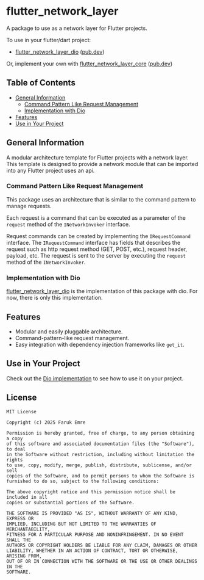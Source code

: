 # flutter_network_layer

A package to use as a network layer for Flutter projects.

To use in your flutter/dart project:

- [flutter_network_layer_dio](https://github.com/femrek/flutter_network_layer/tree/main/flutter_network_layer_dio)
([pub.dev](https://pub.dev/packages/flutter_network_layer_dio))

Or, implement your own with [flutter_network_layer_core](https://github.com/femrek/flutter_network_layer/tree/main/flutter_network_layer_core)
([pub.dev](https://pub.dev/packages/flutter_network_layer_core))

## Table of Contents

- [General Information](#general-information)
    - [Command Pattern Like Request Management](#command-pattern-like-request-management)
    - [Implementation with Dio](#implementation-with-dio)
- [Features](#features)
- [Use in Your Project](#use-in-your-project)

## General Information

A modular architecture template for Flutter projects with a network layer. This template is designed to provide a
network module that can be imported into any Flutter project uses an api.

### Command Pattern Like Request Management

This package uses an architecture that is similar to the command pattern to manage requests.

Each request is a command that can be executed as a parameter of the `request` method of the `INetworkInvoker`
interface.

Request commands can be created by implementing the `IRequestCommand` interface. The `IRequestCommand` interface has
fields that describes the request such as http request method (GET, POST, etc.), request header, payload, etc. The
request is sent to the server by executing the `request` method of the `INetworkInvoker`.

### Implementation with Dio

[flutter_network_layer_dio](https://pub.dev/packages/flutter_network_layer_dio) is the implementation of this
package with dio. For now, there is only this implementation.

## Features

- Modular and easily pluggable architecture.
- Command-pattern-like request management.
- Easy integration with dependency injection frameworks like `get_it`.

## Use in Your Project

Check out the 
[Dio implementation](https://github.com/femrek/flutter_network_layer/tree/main/flutter_network_layer_dio#use-in-your-project)
to see how to use it on your project.

## License

```
MIT License

Copyright (c) 2025 Faruk Emre

Permission is hereby granted, free of charge, to any person obtaining a copy
of this software and associated documentation files (the "Software"), to deal
in the Software without restriction, including without limitation the rights
to use, copy, modify, merge, publish, distribute, sublicense, and/or sell
copies of the Software, and to permit persons to whom the Software is
furnished to do so, subject to the following conditions:

The above copyright notice and this permission notice shall be included in all
copies or substantial portions of the Software.

THE SOFTWARE IS PROVIDED "AS IS", WITHOUT WARRANTY OF ANY KIND, EXPRESS OR
IMPLIED, INCLUDING BUT NOT LIMITED TO THE WARRANTIES OF MERCHANTABILITY,
FITNESS FOR A PARTICULAR PURPOSE AND NONINFRINGEMENT. IN NO EVENT SHALL THE
AUTHORS OR COPYRIGHT HOLDERS BE LIABLE FOR ANY CLAIM, DAMAGES OR OTHER
LIABILITY, WHETHER IN AN ACTION OF CONTRACT, TORT OR OTHERWISE, ARISING FROM,
OUT OF OR IN CONNECTION WITH THE SOFTWARE OR THE USE OR OTHER DEALINGS IN THE
SOFTWARE.
```

